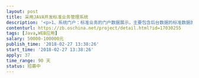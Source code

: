 ```yaml
---                
layout: post       
title: 采用JAVA开发标准业务管理系统           
description: '<p>1、系统门户：标准业务的门户数据展示，主要包含后台数据的标准数据的呈现及管理显示，主要包含用户登录、用户登录、菜单导航、公告通知、标准统计信息可视化展示、检索功能、互动功能、专家显示、知识库显示。</p><p>2、后台管理：标准业务后台的数据维护管理，如包含标准信息的增加、删除、修改及标准关联维护等信息；主要包含标准管理、标准审核、标准检索、知识库检索、专家库管理、系统注册、自动生成审核报告、数据质量检测、检测结果下发用户、用户管理、专家管理、角色管理、权限分配、日志管理等功能。</p><p>3、系统采用JAVA+ORCALE数据库开发，需要JAVA工作经验3年以上，开发过政府或者类似网站的开发人员，可以允许兼职进行设计，只要如期完成任务即可。开发人员最好能提供做过类似案例或者工作经验即可。</p><p>4、项目因为涉及到常年的行业应用开发，所以设计完成一个项目后，所以如果方便的化可以长期的合作下去的，只要你用心完成我们的任务即可，那些上班时间紧张，外包公司的人员请别联系我了，我找的是长期合作的个人或者单位。</p>'     
contenturl: https://zb.oschina.net/project/detail.html?id=17030255      
tags: [Java,WEB应用]            
salary: 50000-100000元          
publish_time: '2018-02-27 13:38:26'         
start_time: '2018-02-27 13:38:26'           
apply: 37                   
time_range: 90 天              
status: 招募中                  
---                 
```

